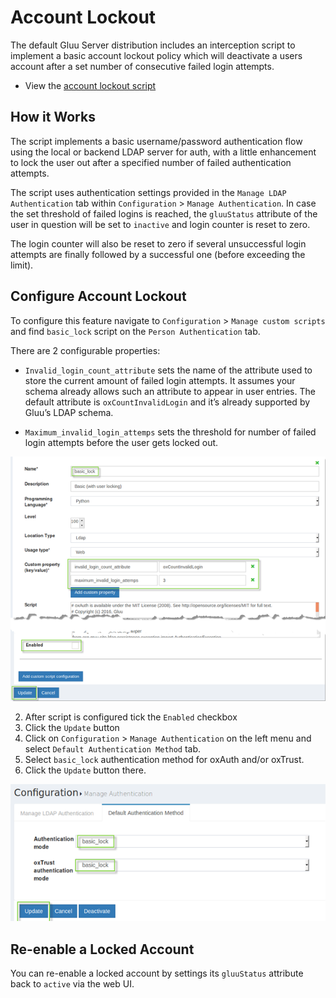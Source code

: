 # Account Lockout

The default Gluu Server distribution includes an interception script to implement a basic account lockout policy which will deactivate a users account after a set number of consecutive failed login attempts. 

- View the [account lockout script](https://github.com/GluuFederation/oxAuth/blob/master/Server/integrations/basic.lock.account/BasicLockAccountExternalAuthenticator.py)

## How it Works
The script implements a basic username/password authentication flow using the local or backend LDAP server for auth, with a little enhancement to lock the user out after a specified number of failed authentication attempts. 

The script uses authentication settings provided in the `Manage LDAP Authentication` tab within `Configuration` > `Manage Authentication`. In case the set threshold of failed logins is reached, the `gluuStatus` attribute of the user in question will be set to `inactive` and login counter is reset to zero. 

The login counter will also be reset to zero if several unsuccessful login attempts are finally followed by a successful one (before exceeding the limit). 

## Configure Account Lockout
To configure this feature navigate to `Configuration` > `Manage custom scripts` and find `basic_lock` script on the `Person Authentication` tab. 

There are 2 configurable properties:

- `Invalid_login_count_attribute` sets the name of the attribute used to store the current amount of failed login attempts. It assumes your schema already allows such an attribute to appear in user entries. The default attribute is `oxCountInvalidLogin` and it’s already supported by Gluu’s LDAP schema.

- `Maximum_invalid_login_attemps` sets the threshold for number of failed login attempts before the user gets locked out.
 
![acct-update](../img/admin-guide/user/acct-lockout-config.png)   
  
2. After script is configured tick the `Enabled` checkbox 
3. Click the `Update` button 
4. Click on `Configuration` > `Manage Authentication` on the left menu and select `Default Authentication Method` tab. 
5. Select `basic_lock` authentication method for oxAuth and/or oxTrust.
6. Click the `Update` button there.
   
![acct-update](../img/admin-guide/user/acct-lockout-update.png)    

## Re-enable a Locked Account
You can re-enable a locked account by settings its `gluuStatus` attribute back to `active` via the web UI.
